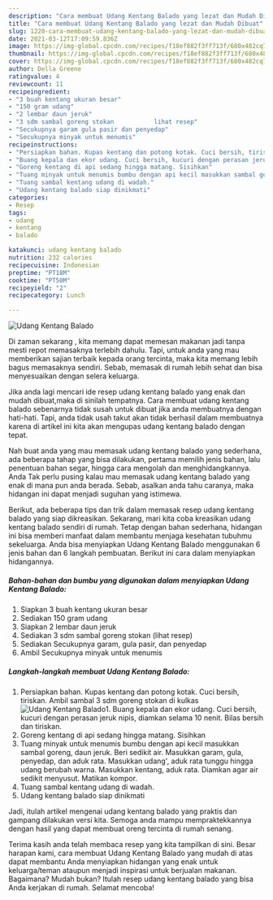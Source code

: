 ```yaml
---
description: "Cara membuat Udang Kentang Balado yang lezat dan Mudah Dibuat"
title: "Cara membuat Udang Kentang Balado yang lezat dan Mudah Dibuat"
slug: 1220-cara-membuat-udang-kentang-balado-yang-lezat-dan-mudah-dibuat
date: 2021-03-12T17:09:59.836Z
image: https://img-global.cpcdn.com/recipes/f18ef882f3ff713f/680x482cq70/udang-kentang-balado-foto-resep-utama.jpg
thumbnail: https://img-global.cpcdn.com/recipes/f18ef882f3ff713f/680x482cq70/udang-kentang-balado-foto-resep-utama.jpg
cover: https://img-global.cpcdn.com/recipes/f18ef882f3ff713f/680x482cq70/udang-kentang-balado-foto-resep-utama.jpg
author: Della Greene
ratingvalue: 4
reviewcount: 11
recipeingredient:
- "3 buah kentang ukuran besar"
- "150 gram udang"
- "2 lembar daun jeruk"
- "3 sdm sambal goreng stokan           lihat resep"
- "Secukupnya garam gula pasir dan penyedap"
- "Secukupnya minyak untuk menumis"
recipeinstructions:
- "Persiapkan bahan. Kupas kentang dan potong kotak. Cuci bersih, tiriskan. Ambil sambal 3 sdm goreng stokan di kulkas"
- "Buang kepala dan ekor udang. Cuci bersih, kucuri dengan perasan jeruk nipis, diamkan selama 10 nenit. Bilas bersih dan tiriskan."
- "Goreng kentang di api sedang hingga matang. Sisihkan"
- "Tuang minyak untuk menumis bumbu dengan api kecil masukkan sambal goreng, daun jeruk. Beri sedikit air. Masukkan garam, gula, penyedap, dan aduk rata. Masukkan udang&#39;, aduk rata tunggu hingga udang berubah warna. Masukkan kentang, aduk rata. Diamkan agar air sedikit menyusut. Matikan kompor."
- "Tuang sambal kentang udang di wadah."
- "Udang kentang balado siap dinikmati"
categories:
- Resep
tags:
- udang
- kentang
- balado

katakunci: udang kentang balado 
nutrition: 232 calories
recipecuisine: Indonesian
preptime: "PT18M"
cooktime: "PT50M"
recipeyield: "2"
recipecategory: Lunch

---
```



![Udang Kentang Balado](https://img-global.cpcdn.com/recipes/f18ef882f3ff713f/680x482cq70/udang-kentang-balado-foto-resep-utama.jpg)

Di zaman  sekarang , kita memang dapat memesan makanan jadi tanpa mesti repot memasaknya terlebih dahulu. Tapi, untuk anda yang mau memberikan sajian terbaik kepada orang tercinta, maka kita memang lebih bagus memasaknya sendiri. Sebab, memasak di rumah lebih sehat dan bisa menyesuaikan dengan selera keluarga.

Jika anda lagi mencari ide resep udang kentang balado yang enak dan mudah dibuat,maka di sinilah tempatnya. Cara membuat udang kentang balado  sebenarnya tidak susah untuk dibuat jika anda membuatnya dengan hati-hati. Tapi, anda tidak usah takut akan tidak berhasil dalam membuatnya 
karena di artikel ini kita akan mengupas udang kentang balado dengan tepat.  



Nah buat anda yang mau memasak udang kentang balado yang sederhana, ada beberapa tahap yang bisa dilakukan, pertama memilih jenis bahan, lalu penentuan bahan segar, hingga cara mengolah dan menghidangkannya. Anda Tak perlu pusing kalau mau memasak udang kentang balado yang enak di mana pun anda berada. Sebab, asalkan anda  tahu caranya, maka hidangan ini dapat menjadi suguhan yang istimewa.

Berikut, ada beberapa tips dan trik dalam memasak resep udang kentang balado yang siap dikreasikan. Sekarang, mari kita coba kreasikan udang kentang balado sendiri di rumah. Tetap dengan bahan sederhana, hidangan ini bisa memberi manfaat dalam membantu menjaga kesehatan tubuhmu sekeluarga. Anda bisa menyiapkan Udang Kentang Balado menggunakan 6 jenis bahan dan 6 langkah pembuatan. Berikut ini cara dalam menyiapkan hidangannya.

<!--inarticleads1-->

##### Bahan-bahan dan bumbu yang digunakan dalam menyiapkan Udang Kentang Balado:

1. Siapkan 3 buah kentang ukuran besar
1. Sediakan 150 gram udang
1. Siapkan 2 lembar daun jeruk
1. Sediakan 3 sdm sambal goreng stokan           (lihat resep)
1. Sediakan Secukupnya garam, gula pasir, dan penyedap
1. Ambil Secukupnya minyak untuk menumis




<!--inarticleads2-->

##### Langkah-langkah membuat Udang Kentang Balado:

1. Persiapkan bahan. Kupas kentang dan potong kotak. Cuci bersih, tiriskan. Ambil sambal 3 sdm goreng stokan di kulkas
<img src="https://img-global.cpcdn.com/steps/642013c2279f958e/160x128cq70/udang-kentang-balado-langkah-memasak-1-foto.jpg" alt="Udang Kentang Balado">1. Buang kepala dan ekor udang. Cuci bersih, kucuri dengan perasan jeruk nipis, diamkan selama 10 nenit. Bilas bersih dan tiriskan.
1. Goreng kentang di api sedang hingga matang. Sisihkan
1. Tuang minyak untuk menumis bumbu dengan api kecil masukkan sambal goreng, daun jeruk. Beri sedikit air. Masukkan garam, gula, penyedap, dan aduk rata. Masukkan udang&#39;, aduk rata tunggu hingga udang berubah warna. Masukkan kentang, aduk rata. Diamkan agar air sedikit menyusut. Matikan kompor.
1. Tuang sambal kentang udang di wadah.
1. Udang kentang balado siap dinikmati




Jadi, itulah artikel mengenai  udang kentang balado  yang praktis dan gampang dilakukan versi kita. Semoga anda mampu mempraktekkannya dengan hasil yang dapat membuat oreng tercinta di rumah senang. 

Terima kasih anda telah membaca resep yang kita tampilkan di sini. Besar harapan kami, cara membuat  Udang Kentang Balado yang mudah di atas dapat membantu Anda menyiapkan hidangan yang enak untuk keluarga/teman ataupun menjadi inspirasi untuk berjualan makanan. Bagaimana? Mudah bukan? Itulah resep udang kentang balado yang bisa Anda kerjakan di rumah. Selamat mencoba!

